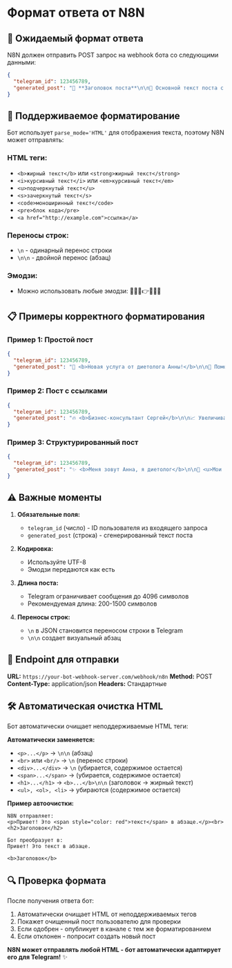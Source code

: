# Формат ответа от N8N

## 📨 Ожидаемый формат ответа

N8N должен отправить POST запрос на webhook бота со следующими данными:

```json
{
  "telegram_id": 123456789,
  "generated_post": "🎯 **Заголовок поста**\n\n📝 Основной текст поста с <b>жирным</b> и <i>курсивным</i> текстом.\n\n💡 Дополнительная информация\n\n👉 Призыв к действию"
}
```

## 🎨 Поддерживаемое форматирование

Бот использует `parse_mode='HTML'` для отображения текста, поэтому N8N может отправлять:

### HTML теги:
- `<b>жирный текст</b>` или `<strong>жирный текст</strong>`
- `<i>курсивный текст</i>` или `<em>курсивный текст</em>`
- `<u>подчеркнутый текст</u>`
- `<s>зачеркнутый текст</s>`
- `<code>моноширинный текст</code>`
- `<pre>блок кода</pre>`
- `<a href="http://example.com">ссылка</a>`

### Переносы строк:
- `\n` - одинарный перенос строки
- `\n\n` - двойной перенос (абзац)

### Эмодзи:
- Можно использовать любые эмодзи: 🎯📝💡👉✨🔥💪

## 📋 Примеры корректного форматирования

### Пример 1: Простой пост
```json
{
  "telegram_id": 123456789,
  "generated_post": "🎯 <b>Новая услуга от диетолога Анны!</b>\n\n📝 Помогаю женщинам 30+ сбросить <i>5-7 кг за месяц</i> без жестких диет.\n\n💡 <b>Что вы получите:</b>\n• Персональный план питания\n• Поддержка 24/7\n• Рецепты полезных блюд\n\n👉 <u>Записывайтесь на диагностическую консультацию!</u>"
}
```

### Пример 2: Пост с ссылками
```json
{
  "telegram_id": 123456789,
  "generated_post": "🔥 <b>Бизнес-консультант Сергей</b>\n\n📈 Увеличиваю прибыль бизнеса на <b>30% за 3 месяца</b> без больших вложений.\n\n💼 <i>Работаю с:</i>\n• Малым бизнесом\n• Стартапами\n• Онлайн-проектами\n\n📚 <b>Полезные материалы:</b>\n<a href=\"https://example.com/article1\">10 способов увеличить продажи</a>\n<a href=\"https://example.com/video\">Бесплатный вебинар по маркетингу</a>\n\n👉 <code>Записывайтесь на аудит бизнеса!</code>"
}
```

### Пример 3: Структурированный пост
```json
{
  "telegram_id": 123456789,
  "generated_post": "✨ <b>Меня зовут Анна, я диетолог</b>\n\n🎯 <u>Мои клиенты:</u> Мамы в декрете\n\n📊 <u>Результат:</u> Помогаю женщинам 30+ похудеть на <b>5-7 кг за месяц</b>\n\n🎁 <u>Стартовая услуга:</u> <i>Диагностическая консультация</i>\n\n❌ <u>Исключаю:</u> <s>Жесткие диеты</s> и голодание\n\n🔗 <b>Мои популярные материалы:</b>\n<a href=\"https://t.me/channel/post1\">Рецепты ПП-завтраков</a>\n<a href=\"https://t.me/channel/post2\">5 мифов о похудении</a>\n\n<pre>👉 Записывайтесь на консультацию прямо сейчас!</pre>"
}
```

## ⚠️ Важные моменты

1. **Обязательные поля:**
   - `telegram_id` (число) - ID пользователя из входящего запроса
   - `generated_post` (строка) - сгенерированный текст поста

2. **Кодировка:**
   - Используйте UTF-8
   - Эмодзи передаются как есть

3. **Длина поста:**
   - Telegram ограничивает сообщения до 4096 символов
   - Рекомендуемая длина: 200-1500 символов

4. **Переносы строк:**
   - `\n` в JSON становится переносом строки в Telegram
   - `\n\n` создает визуальный абзац

## 🚀 Endpoint для отправки

**URL:** `https://your-bot-webhook-server.com/webhook/n8n`
**Method:** POST
**Content-Type:** application/json
**Headers:** Стандартные

## 🛠️ **Автоматическая очистка HTML**

Бот автоматически очищает неподдерживаемые HTML теги:

**Автоматически заменяется:**
- `<p>...</p>` → `\n\n` (абзац)
- `<br>` или `<br/>` → `\n` (перенос строки)
- `<div>...</div>` → `\n` (убирается, содержимое остается)
- `<span>...</span>` → (убирается, содержимое остается)
- `<h1>...</h1>` → `<b>...</b>\n\n` (заголовок → жирный текст)
- `<ul>, <ol>, <li>` → убираются (содержимое остается)

**Пример автоочистки:**
```
N8N отправляет:
<p>Привет! Это <span style="color: red">текст</span> в абзаце.</p><br><h2>Заголовок</h2>

Бот преобразует в:
Привет! Это текст в абзаце.

<b>Заголовок</b>
```

## 🔍 Проверка формата

После получения ответа бот:
1. Автоматически очищает HTML от неподдерживаемых тегов
2. Покажет очищенный пост пользователю для проверки
3. Если одобрен - опубликует в канале с тем же форматированием
4. Если отклонен - попросит создать новый пост

**N8N может отправлять любой HTML - бот автоматически адаптирует его для Telegram!** ✨
